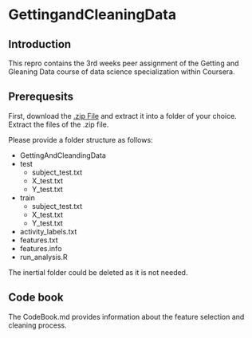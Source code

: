 GettingandCleaningData
======================
## Introduction
This repro contains the 3rd weeks peer assignment of the Getting and Gleaning Data course of data science specialization within Coursera.

## Prerequesits
First, download the [.zip File](https://d396qusza40orc.cloudfront.net/getdata%2Fprojectfiles%2FUCI%20HAR%20Dataset.zip)
and extract it into a folder of your choice. Extract the files of the .zip file. 

Please provide a folder structure as follows:

* GettingAndCleandingData
 * test
   * subject_test.txt
    * X_test.txt
    * Y_test.txt
 * train
   * subject_test.txt
    * X_test.txt
    * Y_test.txt
* activity_labels.txt
* features.txt
* features.info
* run_analysis.R

The inertial folder could be deleted as it is not needed.
 
## Code book
The CodeBook.md provides information about the feature selection and cleaning process.